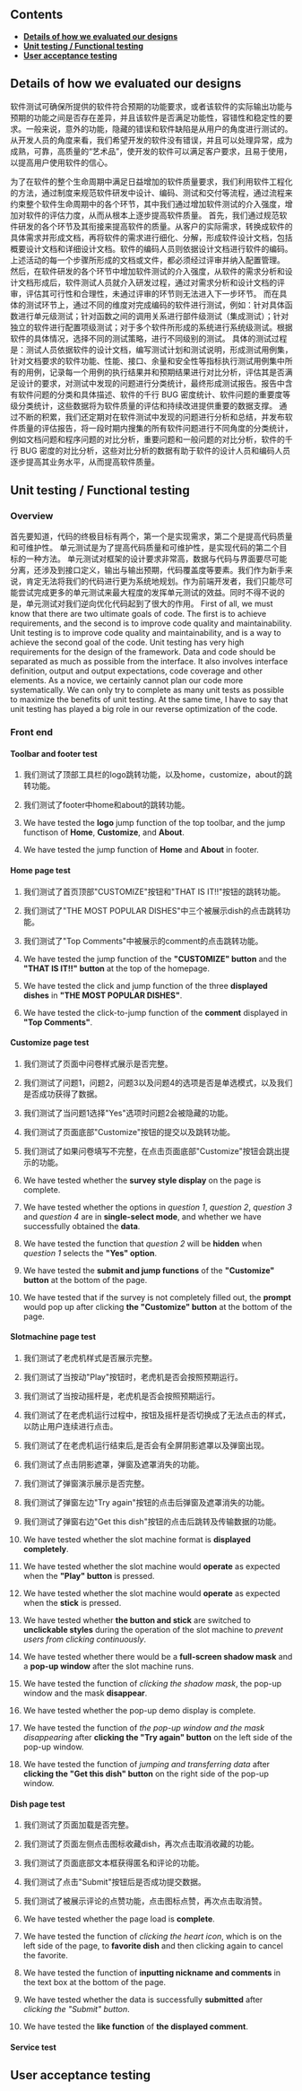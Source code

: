 
## Contents

* [**Details of how we evaluated our designs**](#details-of-how-we-evaluated-our-designs)
* [**Unit testing / Functional testing**](#Unit-testing-/-Functional-testing)
* [**User acceptance testing**](#user-acceptance-testing)

## Details of how we evaluated our designs
软件测试可确保所提供的软件符合预期的功能要求，或者该软件的实际输出功能与预期的功能之间是否存在差异，并且该软件是否满足功能性，容错性和稳定性的要求。一般来说，意外的功能，隐藏的错误和软件缺陷是从用户的角度进行测试的。从开发人员的角度来看，我们希望开发的软件没有错误，并且可以处理异常，成为成熟，可靠，高质量的“艺术品”，使开发的软件可以满足客户要求，且易于使用，以提高用户使用软件的信心。

为了在软件的整个生命周期中满足日益增加的软件质量要求，我们利用软件工程化的方法，通过制度来规范软件研发中设计、编码、测试和交付等流程，通过流程来约束整个软件生命周期中的各个环节，其中我们通过增加软件测试的介入强度，增加对软件的评估力度，从而从根本上逐步提高软件质量。
首先，我们通过规范软件研发的各个环节及其衔接来提高软件的质量。从客户的实际需求，转换成软件的具体需求并形成文档，再将软件的需求进行细化、分解，形成软件设计文档，包括概要设计文档和详细设计文档。软件的编码人员则依据设计文档进行软件的编码。上述活动的每一个步骤所形成的文档或文件，都必须经过评审并纳入配置管理。
然后，在软件研发的各个环节中增加软件测试的介入强度，从软件的需求分析和设计文档形成后，软件测试人员就介入研发过程，通过对需求分析和设计文档的评审，评估其可行性和合理性，未通过评审的环节则无法进入下一步环节。
而在具体的测试环节上，通过不同的维度对完成编码的软件进行测试，例如：针对具体函数进行单元级测试；针对函数之间的调用关系进行部件级测试（集成测试）；针对独立的软件进行配置项级测试；对于多个软件所形成的系统进行系统级测试。根据软件的具体情况，选择不同的测试策略，进行不同级别的测试。
具体的测试过程是：测试人员依据软件的设计文档，编写测试计划和测试说明，形成测试用例集，针对文档要求的软件功能、性能、接口、余量和安全性等指标执行测试用例集中所有的用例，记录每一个用例的执行结果并和预期结果进行对比分析，评估其是否满足设计的要求，对测试中发现的问题进行分类统计，最终形成测试报告。报告中含有软件问题的分类和具体描述、软件的千行 BUG 密度统计、软件问题的重要度等级分类统计，这些数据将为软件质量的评估和持续改进提供重要的数据支撑。
通过不断的积累，我们还定期对在软件测试中发现的问题进行分析和总结，并发布软件质量的评估报告，将一段时期内搜集的所有软件问题进行不同角度的分类统计，例如文档问题和程序问题的对比分析，重要问题和一般问题的对比分析，软件的千行 BUG 密度的对比分析，这些对比分析的数据有助于软件的设计人员和编码人员逐步提高其业务水平，从而提高软件质量。

## Unit testing / Functional testing
### Overview
首先要知道，代码的终极目标有两个，第一个是实现需求，第二个是提高代码质量和可维护性。
单元测试是为了提高代码质量和可维护性，是实现代码的第二个目标的一种方法。
单元测试对框架的设计要求非常高，数据与代码与界面要尽可能分离，还涉及到接口定义，输出与输出预期，代码覆盖度等要素。我们作为新手来说，肯定无法将我们的代码进行更为系统地规划。作为前端开发者，我们只能尽可能尝试完成更多的单元测试来最大程度的发挥单元测试的效益。同时不得不说的是，单元测试对我们逆向优化代码起到了很大的作用。
First of all, we must know that there are two ultimate goals of code. The first is to achieve requirements, and the second is to improve code quality and maintainability.
Unit testing is to improve code quality and maintainability, and is a way to achieve the second goal of the code.
Unit testing has very high requirements for the design of the framework. Data and code should be separated as much as possible from the interface. It also involves interface definition, output and output expectations, code coverage and other elements. As a novice, we certainly cannot plan our code more systematically. We can only try to complete as many unit tests as possible to maximize the benefits of unit testing. At the same time, I have to say that unit testing has played a big role in our reverse optimization of the code.
### Front end
#### Toolbar and footer test
1. 我们测试了顶部工具栏的logo跳转功能，以及home，customize，about的跳转功能。
2. 我们测试了footer中home和about的跳转功能。

1. We have tested the **logo** jump function of the top toolbar, and the jump functison of **Home**, **Customize**, and **About**.
2. We have tested the jump function of **Home** and **About** in footer.
#### Home page test
1. 我们测试了首页顶部"CUSTOMIZE"按钮和"THAT IS IT!!"按钮的跳转功能。
2. 我们测试了"THE MOST POPULAR DISHES"中三个被展示dish的点击跳转功能。
3. 我们测试了"Top Comments"中被展示的comment的点击跳转功能。

1. We have tested the jump function of the **"CUSTOMIZE" button** and the **"THAT IS IT!!" button** at the top of the homepage.
2. We have tested the click and jump function of the three **displayed dishes** in **"THE MOST POPULAR DISHES"**.
3. We have tested the click-to-jump function of the **comment** displayed in **"Top Comments"**.
#### Customize page test
1. 我们测试了页面中问卷样式展示是否完整。
2. 我们测试了问题1，问题2，问题3以及问题4的选项是否是单选模式，以及我们是否成功获得了数据。
3. 我们测试了当问题1选择"Yes"选项时问题2会被隐藏的功能。
4. 我们测试了页面底部"Customize"按钮的提交以及跳转功能。
5. 我们测试了如果问卷填写不完整，在点击页面底部"Customize"按钮会跳出提示的功能。

1. We have tested whether the **survey style display** on the page is complete.
2. We have tested whether the options in *question 1*, *question 2*, *question 3* and *question 4* are in **single-select mode**, and whether we have successfully obtained the **data**.
3. We have tested the function that *question 2* will be **hidden** when *question 1* selects the **"Yes" option**.
4. We have tested the **submit and jump functions** of the **"Customize" button** at the bottom of the page.
5. We have tested that if the survey is not completely filled out, the **prompt** would pop up after clicking **the "Customize" button** at the bottom of the page.
#### Slotmachine page test
1. 我们测试了老虎机样式是否展示完整。
2. 我们测试了当按动"Play"按钮时，老虎机是否会按照预期运行。
3. 我们测试了当按动摇杆是，老虎机是否会按照预期运行。
4. 我们测试了在老虎机运行过程中，按钮及摇杆是否切换成了无法点击的样式，以防止用户连续进行点击。
5. 我们测试了在老虎机运行结束后,是否会有全屏阴影遮罩以及弹窗出现。
6. 我们测试了点击阴影遮罩，弹窗及遮罩消失的功能。
7. 我们测试了弹窗演示展示是否完整。
8. 我们测试了弹窗左边"Try again"按钮的点击后弹窗及遮罩消失的功能。
9. 我们测试了弹窗右边"Get this dish"按钮的点击后跳转及传输数据的功能。

1. We have tested whether the slot machine format is **displayed completely**.
2. We have tested whether the slot machine would **operate** as expected when the **"Play" button** is pressed.
3. We have tested whether the slot machine would **operate** as expected when the **stick** is pressed.
4. We have tested whether **the button and stick** are switched to **unclickable styles** during the operation of the slot machine to *prevent users from clicking continuously*.
5. We have tested whether there would be a **full-screen shadow mask** and a **pop-up window** after the slot machine runs.
6. We have tested the function of *clicking the shadow mask*, the pop-up window and the mask **disappear**.
7. We have tested whether the pop-up demo display is complete.
8. We have tested the function of *the pop-up window and the mask disappearing* after **clicking the "Try again" button** on the left side of the pop-up window.
9. We have tested the function of *jumping and transferring data* after **clicking the "Get this dish" button** on the right side of the pop-up window.
#### Dish page test
1. 我们测试了页面加载是否完整。
2. 我们测试了页面左侧点击图标收藏dish，再次点击取消收藏的功能。
3. 我们测试了页面底部文本框获得匿名和评论的功能。
4. 我们测试了点击"Submit"按钮后是否成功提交数据。
5. 我们测试了被展示评论的点赞功能，点击图标点赞，再次点击取消赞。

1. We have tested whether the page load is **complete**.
2. We have tested the function of *clicking the heart icon*, which is on the left side of the page, to **favorite dish** and then clicking again to cancel the favorite.
3. We have tested the function of **inputting nickname and comments** in the text box at the bottom of the page.
4. We have tested whether the data is successfully **submitted** after *clicking the "Submit" button*.
5. We have tested the **like function** of **the displayed comment**.
#### Service test
## User acceptance testing

